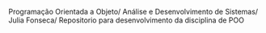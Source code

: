 Programação Orientada a Objeto/
Análise e Desenvolvimento de Sistemas/
Julia Fonseca/
Repositorio para desenvolvimento da disciplina de POO
